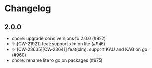 # Changelog


## 2.0.0
- chore: upgrade coins versions to 2.0.0 (#992)
- ✨  [CW-21921] feat: support xlm on lite (#946)
- ✨  [CW-23635][CW-23641] feat(xlm): support KAU and KAG on go (#960)
- chore: rename lite to go on packages (#975)
